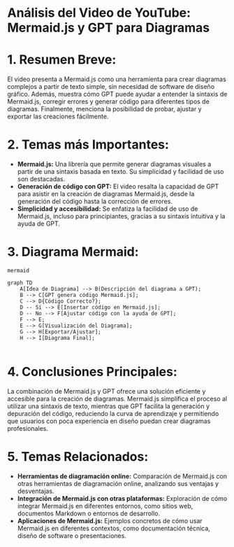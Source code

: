 # Análisis del Video de YouTube: Mermaid.js y GPT para Diagramas


#
# 1. Resumen Breve:

El video presenta a Mermaid.js como una herramienta para crear diagramas complejos a partir de texto simple, sin necesidad de software de diseño gráfico.  Además, muestra cómo GPT puede ayudar a entender la sintaxis de Mermaid.js, corregir errores y generar código para diferentes tipos de diagramas.  Finalmente, menciona la posibilidad de probar, ajustar y exportar las creaciones fácilmente.


#
# 2. Temas más Importantes:

* **Mermaid.js:** Una librería que permite generar diagramas visuales a partir de una sintaxis basada en texto.  Su simplicidad y facilidad de uso son destacadas.
* **Generación de código con GPT:** El video resalta la capacidad de GPT para asistir en la creación de diagramas Mermaid.js, desde la generación del código hasta la corrección de errores.
* **Simplicidad y accesibilidad:** Se enfatiza la facilidad de uso de Mermaid.js, incluso para principiantes, gracias a su sintaxis intuitiva y la ayuda de GPT.



#
# 3. Diagrama Mermaid:



```
mermaid

graph TD
    A[Idea de Diagrama] --> B(Descripción del diagrama a GPT);
    B --> C[GPT genera código Mermaid.js];
    C --> D{Código Correcto?};
    D -- Sí --> E[Insertar código en Mermaid.js];
    D -- No --> F[Ajustar código con la ayuda de GPT];
    F --> E;
    E --> G[Visualización del Diagrama];
    G --> H[Exportar/Ajustar];
    H --> I[Diagrama Final];


```



#
# 4. Conclusiones Principales:

La combinación de Mermaid.js y GPT ofrece una solución eficiente y accesible para la creación de diagramas. Mermaid.js simplifica el proceso al utilizar una sintaxis de texto, mientras que GPT facilita la generación y depuración del código, reduciendo la curva de aprendizaje y permitiendo que usuarios con poca experiencia en diseño puedan crear diagramas profesionales.


#
# 5. Temas Relacionados:

* **Herramientas de diagramación online:**  Comparación de Mermaid.js con otras herramientas de diagramación online, analizando sus ventajas y desventajas.
* **Integración de Mermaid.js con otras plataformas:**  Exploración de cómo integrar Mermaid.js en diferentes entornos, como sitios web, documentos Markdown o entornos de desarrollo.
* **Aplicaciones de Mermaid.js:**  Ejemplos concretos de cómo usar Mermaid.js en diferentes contextos, como documentación técnica, diseño de software o presentaciones.